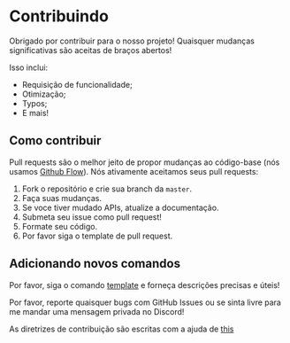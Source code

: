 # Contribuindo
Obrigado por contribuir para o nosso projeto!
Quaisquer mudanças significativas são aceitas de braços abertos! 

Isso inclui: 
 - Requisição de funcionalidade;
 - Otimização;
 - Typos;
 - E mais!



## Como contribuir
Pull requests são o melhor jeito de propor mudanças ao código-base (nós usamos [Github Flow](https://guides.github.com/introduction/flow/index.html)). Nós ativamente aceitamos seus pull requests:

1. Fork o repositório e crie sua branch da `master`.
2. Faça suas mudanças.
3. Se voce tiver mudado APIs, atualize a documentação.
4. Submeta seu issue como pull request!
5. Formate seu código. 
6. Por favor siga o template de pull request.


## Adicionando novos comandos
Por favor, siga o comando [template](./templates/command.template.ts) e forneça descrições precisas e úteis!

Por favor, reporte quaisquer bugs com GitHub Issues ou se sinta livre para me mandar uma mensagem privada no Discord! 


As diretrizes de contribuição são escritas com a ajuda de [this](https://gist.github.com/briandk/3d2e8b3ec8daf5a27a62)

